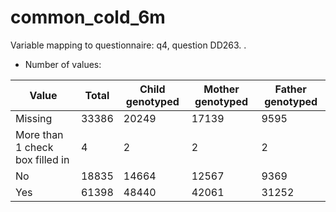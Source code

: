 # common_cold_6m
Variable mapping to questionnaire: q4, question DD263.
.
- Number of values:

| Value | Total | Child genotyped | Mother genotyped | Father genotyped |
| ----- | ----- | --------------- | ---------------- | ---------------- |
| Missing | 33386 | 20249 | 17139 | 9595 |
| More than 1 check box filled in | 4 | 2 | 2 |2 |
| No | 18835 | 14664 | 12567 |9369 |
| Yes | 61398 | 48440 | 42061 |31252 |



